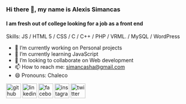 ### Hi there 👋, my name is Alexis Simancas
#### I am fresh out of college looking for a job as a front end

Skills: JS / HTML 5 / CSS / C / C++ / PHP / VRML. / MySQL / WordPress

- 🔭 I’m currently working on Personal projects 
- 🌱 I’m currently learning JavaScript 
- 👯 I’m looking to collaborate on Web development 
- 📫 How to reach me: simancasha@gmail.com 
- 😄 Pronouns: Chaleco 


[<img src='https://cdn.jsdelivr.net/npm/simple-icons@3.0.1/icons/github.svg' alt='github' height='40'>](https://github.com/Chalexor)  [<img src='https://cdn.jsdelivr.net/npm/simple-icons@3.0.1/icons/linkedin.svg' alt='linkedin' height='40'>](https://www.linkedin.com/in/https://www.linkedin.com/in/chalexor//)  [<img src='https://cdn.jsdelivr.net/npm/simple-icons@3.0.1/icons/facebook.svg' alt='facebook' height='40'>](https://www.facebook.com/https://www.facebook.com/SimancasAlexis/)  [<img src='https://cdn.jsdelivr.net/npm/simple-icons@3.0.1/icons/instagram.svg' alt='instagram' height='40'>](https://www.instagram.com/https://www.instagram.com/chalexor//)  [<img src='https://cdn.jsdelivr.net/npm/simple-icons@3.0.1/icons/twitter.svg' alt='twitter' height='40'>](https://twitter.com/https://twitter.com/Chalexor)  

